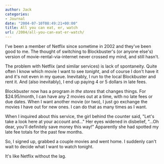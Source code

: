 ```yaml
---
author: Jack
categories:
- Journal
date: "2004-07-10T08:49:21+00:00"
title: All you can eat, er, watch
url: /2004/all-you-can-eat-er-watch/
---
```


I've been a member of Netflix since sometime in 2002 and they've been good to me. The thought of switching to Blockbuster's (or anyone else's) version of movie-rental-via-internet never crossed my mind, and still hasn't.

The problem with Netflix (and similar services) is lack of spontaneity. Quite often I know which movie I want to see _tonight_, and of course I don't have it and it's not even in my queue. Inevitably, I run to the local Blockbuster and rent it. And (also inevitably), I end up paying 4 or 5 dollars in late fees.

Blockbuster now has a program _in the stores_ that changes things. For $24.95/month, I can have any 2 movies out at a time, with no late fees or due dates. When I want another movie (or two), I just go exchange the movies I have out for new ones. I can do that as many times as I want.

When I inquired about this service, the girl behind the counter said, "Let's take a look here at your account and&#8230;" Her eyes widened in disbelief, "&#8230;Oh dear, you'll definitely save money this way!" Apparently she had spotted my late fee totals for the past few months.

So, I signed up, grabbed a couple movies and went home. I suddenly can't wait to decide what I want to watch tonight.

It's like Netflix without the lag.